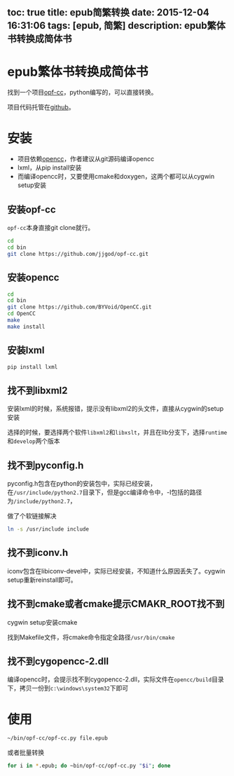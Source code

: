 toc: true
title: epub简繁转换
date: 2015-12-04 16:31:06
tags: [epub, 简繁]
description: epub繁体书转换成简体书
---
# epub繁体书转换成简体书

找到一个项目[opf-cc](http://blog.jjgod.org/2013/01/31/opf-cc/)，python编写的，可以直接转换。

项目代码托管在[github](https://github.com/jjgod/opf-cc)。

# 安装

+ 项目依赖[opencc](https://github.com/BYVoid/OpenCC.git)，作者建议从git源码编译opencc
+ lxml，从pip install安装
+ 而编译opencc时，又要使用cmake和doxygen，这两个都可以从cygwin setup安装

## 安装opf-cc

`opf-cc`本身直接git clone就行。

```bash
cd
cd bin
git clone https://github.com/jjgod/opf-cc.git
```

## 安装opencc

```bash
cd
cd bin
git clone https://github.com/BYVoid/OpenCC.git
cd OpenCC
make
make install
```

## 安装lxml

```bash
pip install lxml
```

## 找不到libxml2
安装lxml的时候，系统报错，提示没有libxml2的头文件，直接从cygwin的setup安装

选择的时候，要选择两个软件`libxml2`和`libxslt`，并且在lib分支下，选择`runtime`和`develop`两个版本

## 找不到pyconfig.h

pyconfig.h包含在python的安装包中，实际已经安装，在`/usr/include/python2.7`目录下，但是gcc编译命令中，-I包括的路径为`/include/python2.7`，

做了个软链接解决
```bash
ln -s /usr/include include
```

## 找不到iconv.h

iconv包含在libiconv-devel中，实际已经安装，不知道什么原因丢失了。cygwin setup重新reinstall即可。

## 找不到cmake或者cmake提示CMAKR_ROOT找不到

cygwin setup安装cmake

找到Makefile文件，将cmake命令指定全路径`/usr/bin/cmake`

## 找不到cygopencc-2.dll

编译opencc时，会提示找不到cygopencc-2.dll，实际文件在`opencc/build`目录下，拷贝一份到`c:\windows\system32`下即可

# 使用

```bash
~/bin/opf-cc/opf-cc.py file.epub
```

或者批量转换
```bash
for i in *.epub; do ~bin/opf-cc/opf-cc.py "$i"; done
```
